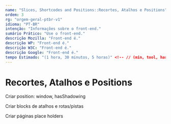 ```yaml
---
name: "Slices, Shortcodes and Positions::Recortes, Atalhos e Positions"
ordem: 3
rg: "orgem-geral-ptbr-v1"
idioma: "PT-BR"
intenção: "Informações sobre o front-end."
sumário Prático: "Use o front-end."
descrição Mozilla: "Front-end é."
descrição WP: "Front-end é."
descrição W3C: "Front-end é."
descrição Google: "Front-end é."
tempo Estimado: "(1 hora, 30 minutos, 5 horas)" <!-- // (min, tool, hard) -
---
```


# Recortes, Atalhos e Positions

Criar position: window, hasShadowing

Criar blocks de atalhos e rotas/pistas

Criar páginas place holders
